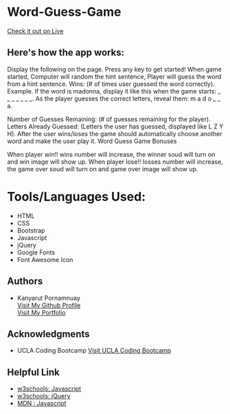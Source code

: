 # Word-Guess-Game
 <a target="_blank" rel="nofollow" href="https://benbaba2525.github.io/Word-Guess-Game/">Check it out on Live</a>

<h2>Here's how the app works:</h2>
Display the following on the page. 
Press any key to get started!
When game started, Computer will random the hint sentence, Player will guess the word from a hint sentence.
Wins: (# of times user guessed the word correctly).
Example.
If the word is madonna, display it like this when 
the game starts: _ _ _ _ _ _ _.
As the player guesses the correct letters,
reveal them: m a d o _ _ a.

Number of Guesses Remaining: (# of guesses remaining for the player).
Letters Already Guessed: (Letters the user has guessed, displayed like L Z Y H).
After the user wins/loses the game should automatically choose another word and make the user play it.
Word Guess Game Bonuses

When player win!! wins number will increase, the winner soud will turn on and win image will show up.
When player lose!! losses number will increase, the game over soud will turn on and game over image will show up.

<h1 style =" border-bottom:1px;">Tools/Languages Used:</h1>

<ul>
  <li>HTML</li>
  <li>CSS</li>
  <li>Bootstrap</li>
   <li>Javascript</li>
  <li>jQuery</li>
  <li>Google Fonts</li>
  <li>Font Awesome Icon</li>
</ul>

<h2 style =" border-bottom:1px;">Authors</h2>
<ul>
  <li>Kanyarut Pornamnuay
  <br><a target="_blank" rel="nofollow" href="https://github.com/benbaba2525">Visit My Github Profile</a>
  <br><a target="_blank" rel="nofollow" href="https://benbaba2525.github.io/My-Portfolio/">Visit My Portfolio</a>
 </li>
</ul>

<h2 style =" border-bottom:1px;">Acknowledgments</h2>
<ul>
  <li>UCLA Coding Bootcamp   <a target="_blank" rel="nofollow" href="https://bootcamp.uclaextension.edu/coding/">Visit UCLA Coding Bootcamp</a></li>
</ul>

<h2 style =" border-bottom:1px;">Helpful Link</h2>

<ul>
  <li><a target="_blank" rel="nofollow" href="https://www.w3schools.com/js/default.asp">w3schools: Javascript</a></li>
  <li><a target="_blank" rel="nofollow" href="https://www.w3schools.com/jquery/default.asp">w3schools: jQuery</a></li>
  <li><a target="_blank" rel="nofollow" href="https://developer.mozilla.org/en-US/docs/Web/JavaScript">MDN : Javascript</a></li>
</ul>
    
